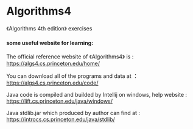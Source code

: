 # Algorithms4
《Algorithms 4th edition》 exercises

#### some useful website for learning:

The official reference website of 《Algorithms4》 is : https://algs4.cs.princeton.edu/home/

You can download all of the programs and data at ：https://algs4.cs.princeton.edu/code/

Java code is compiled and builded by Intellij on windows, help website : https://lift.cs.princeton.edu/java/windows/

Java stdlib.jar which produced by author can find at : https://introcs.cs.princeton.edu/java/stdlib/
